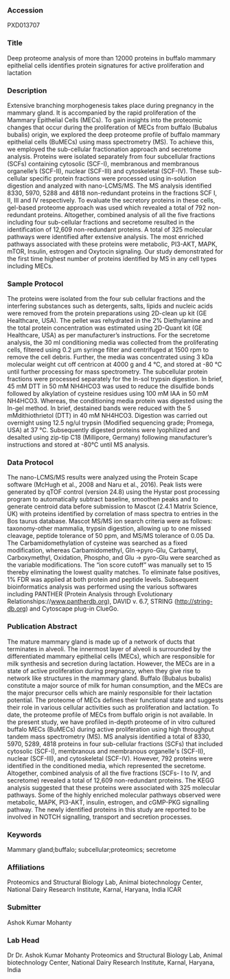 ### Accession
PXD013707

### Title
Deep proteome analysis of more than 12000 proteins in buffalo mammary epithelial cells identifies protein signatures for active proliferation and lactation

### Description
Extensive branching morphogenesis takes place during pregnancy in the mammary gland. It is accompanied by the rapid proliferation of the Mammary Epithelial Cells (MECs). To gain insights into the proteomic changes that occur during the proliferation of MECs from buffalo (Bubalus bubalis) origin, we explored the deep proteome profile of buffalo mammary epithelial cells (BuMECs) using mass spectrometry (MS). To achieve this, we employed the sub-cellular fractionation approach and secretome analysis. Proteins were isolated separately from four subcellular fractions (SCFs) containing cytosolic (SCF-I), membranous and membranous organelle’s (SCF-II), nuclear (SCF-III) and cytoskeletal (SCF-IV). These sub-cellular specific protein fractions were processed using in-solution digestion and analyzed with nano-LCMS/MS. The MS analysis identified 8330, 5970, 5288 and 4818 non-redundant proteins in the fractions SCF I, II, III and IV respectively. To evaluate the secretory proteins in these cells, gel-based proteome approach was used which revealed a total of 792 non-redundant proteins. Altogether, combined analysis of all the five fractions including four sub-cellular fractions and secretome resulted in the identification of 12,609 non-redundant proteins. A total of 325 molecular pathways were identified after extensive analysis. The most enriched pathways associated with these proteins were metabolic, PI3-AKT, MAPK, mTOR, Insulin, estrogen and Oxytocin signaling. Our study demonstrated for the first time highest number of proteins identified by MS in any cell types including MECs.

### Sample Protocol
The proteins were isolated from the four sub cellular fractions and the interfering substances such as detergents, salts, lipids and nucleic acids were removed from the protein preparations using 2D-clean up kit (GE Healthcare, USA). The pellet was rehydrated in the                                            2% Diethylamine and the total protein concentration was estimated using 2D-Quant kit (GE Healthcare, USA) as per manufacturer’s instructions. For the secretome analysis, the 30 ml conditioning media was collected from the proliferating cells, filtered using 0.2 μm syringe filter and centrifuged at 1500 rpm to remove the cell debris. Further, the media was concentrated using 3 kDa molecular weight cut off centricon at 4000 g and 4 °C, and stored at -80 °C until further processing for mass spectrometry. The subcellular protein fractions were processed separately for the In-sol trypsin digestion. In brief, 45 mM DTT in 50 mM NH4HCO3 was used to reduce the disulfide bonds followed by alkylation of cysteine residues using 100 mM IAA in 50 mM NH4HCO3. Whereas, the conditioning media protein was digested using the In-gel method. In brief, destained bands were reduced with the 5 mMdithiothrietol (DTT) in 40 mM NH4HCO3. Digestion was carried out overnight using 12.5 ng/ul trypsin (Modified sequencing grade; Promega, USA) at 37 °C. Subsequently digested proteins were lyophilized and desalted using zip-tip C18 (Millipore, Germany) following manufacturer’s instructions and stored at -80°C until MS analysis.

### Data Protocol
The nano-LCMS/MS results were analyzed using the Protein Scape software (McHugh et al., 2008 and Naru et al., 2016). Peak lists were generated by qTOF control (version 24.8) using the Hystar post processing program to automatically subtract baseline, smoothen peaks and to generate centroid data before submission to Mascot (2.4.1 Matrix Science, UK) with proteins identified by correlation of mass spectra to entries in the Bos taurus database. Mascot MS/MS ion search criteria were as follows: taxonomy-other mammalia, trypsin digestion, allowing up to one missed cleavage, peptide tolerance of 50 ppm, and MS/MS tolerance of 0.05 Da. The Carbamidomethylation of cysteine was searched as a fixed modification, whereas Carbamidomethyl, Gln->pyro-Glu, Carbamyl, Carboxymethyl, Oxidation, Phospho, and Glu -> pyro-Glu were searched as the variable modifications. The “ion score cutoff” was manually set to 15 thereby eliminating the lowest quality matches. To eliminate false positives, 1% FDR was applied at both protein and peptide levels. Subsequent bioinformatics analysis was performed using the various softwares including PANTHER (Protein Analysis through Evolutionary Relationships://www.pantherdb.org), DAVID v. 6.7, STRING (http://string-db.org) and Cytoscape plug-in ClueGo.

### Publication Abstract
The mature mammary gland is made up of a network of ducts that terminates in alveoli. The innermost layer of alveoli is surrounded by the differentiated mammary epithelial cells (MECs), which are responsible for milk synthesis and secretion during lactation. However, the MECs are in a state of active proliferation during pregnancy, when they give rise to network like structures in the mammary gland. Buffalo (Bubalus bubalis) constitute a major source of milk for human consumption, and the MECs are the major precursor cells which are mainly responsible for their lactation potential. The proteome of MECs defines their functional state and suggests their role in various cellular activities such as proliferation and lactation. To date, the proteome profile of MECs from buffalo origin is not available. In the present study, we have profiled in-depth proteome of in vitro cultured buffalo MECs (BuMECs) during active proliferation using high throughput tandem mass spectrometry (MS). MS analysis identified a total of 8330, 5970, 5289, 4818 proteins in four sub-cellular fractions (SCFs) that included cytosolic (SCF-I), membranous and membranous organelle's (SCF-II), nuclear (SCF-III), and cytoskeletal (SCF-IV). However, 792 proteins were identified in the conditioned media, which represented the secretome. Altogether, combined analysis of all the five fractions (SCFs- I to IV, and secretome) revealed a total of 12,609 non-redundant proteins. The KEGG analysis suggested that these proteins were associated with 325 molecular pathways. Some of the highly enriched molecular pathways observed were metabolic, MAPK, PI3-AKT, insulin, estrogen, and cGMP-PKG signalling pathway. The newly identified proteins in this study are reported to be involved in NOTCH signalling, transport and secretion processes.

### Keywords
Mammary gland;buffalo; subcellular;proteomics; secretome

### Affiliations
Proteomics and Structural Biology Lab, Animal biotechnology Center, National Dairy Research Institute, Karnal, Haryana, India
ICAR

### Submitter
Ashok Kumar Mohanty

### Lab Head
Dr Dr. Ashok Kumar Mohanty
Proteomics and Structural Biology Lab, Animal biotechnology Center, National Dairy Research Institute, Karnal, Haryana, India


